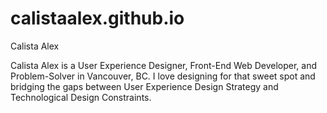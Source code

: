 # calistaalex.github.io

Calista Alex

Calista Alex is a User Experience Designer, Front-End Web Developer, and Problem-Solver in Vancouver, BC.
I love designing for that sweet spot and bridging the gaps between User Experience Design Strategy and Technological Design Constraints.
